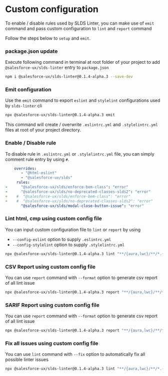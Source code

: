 # Custom configuration
To enable / disable rules used by SLDS Linter, you can make use of `emit` command and pass custom configuration to `lint` and `report` command

Follow the steps below to `setup` and `emit`.

### package.json update
Execute following command in terminal at root folder of your project to add `@salesforce-ux/slds-linter` entry to `package.json`

```bash
npm i @salesforce-ux/slds-linter@0.1.4-alpha.3 --save-dev
```

### Emit configuration
Use the `emit` command to export `eslint` and `stylelint` configurations used by `slds-linter` cli

```bash
npx @salesforce-ux/slds-linter@0.1.4-alpha.3 emit
```

This command will create / overwrite `.eslintrc.yml` and `.stylelintrc.yml` files at root of your project directory.


### Enable / Disable rule

To disable rule in `.eslintrc.yml` or `.stylelintrc.yml` file, you can simply comment rule entry by using `#`. 

```yml
    overrides:
       - "@html-eslint"
       - "@salesforce-ux/slds"
     rules:
-      "@salesforce-ux/slds/enforce-bem-class": "error"
-      "@salesforce-ux/slds/no-deprecated-classes-slds2": "error"
+    #  "@salesforce-ux/slds/enforce-bem-class": "error"
+    #  "@salesforce-ux/slds/no-deprecated-classes-slds2": "error"
       "@salesforce-ux/slds/modal-close-button-issue": "error"

```

### Lint html, cmp using custom config file

You can input custom configuration file to `lint` or `report` by using 
 - `--config-eslint` option to supply `.eslintrc.yml`
 - `--config-stylelint` option to supply `.stylelintrc.yml`

 ```bash
npx @salesforce-ux/slds-linter@0.1.4-alpha.3 lint "**/{aura,lwc}/**/*.{html,cmp}" --config-eslint .eslintrc.yml
```

### CSV Report using custom config file

You can use `report` command with `--format` option to generate csv report of all lint issue

```bash
npx @salesforce-ux/slds-linter@0.1.4-alpha.3 report "**/{aura,lwc}/**/*.{html,cmp}" --config-eslint .eslintrc.yml --format csv
```

### SARIF Report using custom config file


You can use `report` command with `--format` option to generate csv report of all lint issue

```bash
npx @salesforce-ux/slds-linter@0.1.4-alpha.3 report "**/{aura,lwc}/**/*.{html,cmp}" --config-eslint .eslintrc.yml --format sarif
```

### Fix all issues using custom config file

You can use `lint` command with `--fix` option to automatically fix all possible linter issues

```bash
npx @salesforce-ux/slds-linter@0.1.4-alpha.3 lint "**/{aura,lwc}/**/*.{html,cmp}" --config-eslint .eslintrc.yml --fix
```
